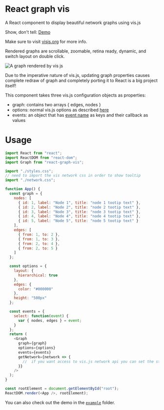 # React graph vis

A React component to display beautiful network graphs using vis.js

Show, don't tell: [Demo](http://crubier.github.io/react-graph-vis/)

Make sure to visit [visjs.org](http://visjs.org) for more info.

Rendered graphs are scrollable, zoomable, retina ready, dynamic, and switch layout on double click.

![A graph rendered by vis js](example.png)

Due to the imperative nature of vis.js, updating graph properties causes complete redraw of graph and completely porting it to React is a big project itself!

This component takes three vis.js configuration objects as properties:  

- graph: contains two arrays { edges, nodes }
- options: normal vis.js options as described [here](https://visjs.github.io/vis-network/docs/network/#options)
- events: an object that has [event name](https://visjs.github.io/vis-network/docs/network/#Events) as keys and their callback as values

# Usage

```javascript
import React from "react";
import ReactDOM from "react-dom";
import Graph from "react-graph-vis";

import "./styles.css";
// need to import the vis network css in order to show tooltip
import "./network.css";

function App() {
  const graph = {
    nodes: [
      { id: 1, label: "Node 1", title: "node 1 tootip text" },
      { id: 2, label: "Node 2", title: "node 2 tootip text" },
      { id: 3, label: "Node 3", title: "node 3 tootip text" },
      { id: 4, label: "Node 4", title: "node 4 tootip text" },
      { id: 5, label: "Node 5", title: "node 5 tootip text" }
    ],
    edges: [
      { from: 1, to: 2 },
      { from: 1, to: 3 },
      { from: 2, to: 4 },
      { from: 2, to: 5 }
    ]
  };

  const options = {
    layout: {
      hierarchical: true
    },
    edges: {
      color: "#000000"
    },
    height: "500px"
  };

  const events = {
    select: function(event) {
      var { nodes, edges } = event;
    }
  };
  return (
    <Graph
      graph={graph}
      options={options}
      events={events}
      getNetwork={network => {
        //  if you want access to vis.js network api you can set the state in a parent component using this property
      }}
    />
  );
}

const rootElement = document.getElementById("root");
ReactDOM.render(<App />, rootElement);

```











You can also check out the demo in the [`example`](https://github.com/crubier/react-graph-vis/tree/master/example) folder.
